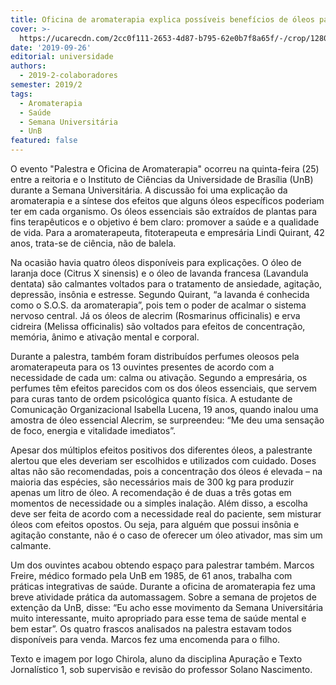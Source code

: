 ```yaml
---
title: Oficina de aromaterapia explica possíveis benefícios de óleos para a saúde
cover: >-
  https://ucarecdn.com/2cc0f111-2653-4d87-b795-62e0b7f8a65f/-/crop/1280x828/0,132/-/preview/-/enhance/24/-/sharp/4/
date: '2019-09-26'
editorial: universidade
authors:
  - 2019-2-colaboradores
semester: 2019/2
tags:
  - Aromaterapia
  - Saúde
  - Semana Universitária
  - UnB
featured: false
---
```

O evento "Palestra e Oficina de Aromaterapia" ocorreu na quinta-feira (25) entre a reitoria e o Instituto de Ciências da Universidade de Brasília (UnB) durante a Semana Universitária. A discussão foi uma explicação da aromaterapia e a síntese dos efeitos que alguns óleos específicos poderiam ter em cada organismo. Os óleos essenciais são extraídos de plantas para fins terapêuticos e o objetivo é bem claro: promover a saúde e a qualidade de vida. Para a aromaterapeuta, fitoterapeuta e empresária Lindi Quirant, 42 anos, trata-se de ciência, não de balela.

Na ocasião havia quatro óleos disponíveis para explicações. O óleo de laranja doce (Citrus X sinensis) e o óleo de lavanda francesa (Lavandula dentata) são calmantes voltados para o tratamento de ansiedade, agitação, depressão, insônia e estresse. Segundo Quirant, “a lavanda é conhecida como o S.O.S. da aromaterapia”, pois tem o poder de acalmar o sistema nervoso central. Já os óleos de alecrim (Rosmarinus officinalis) e erva cidreira (Melissa officinalis) são voltados para efeitos de concentração, memória, ânimo e ativação mental e corporal.

Durante a palestra, também foram distribuídos perfumes oleosos pela aromaterapeuta para os 13 ouvintes presentes de acordo com a necessidade de cada um: calma ou ativação. Segundo a empresária, os perfumes têm efeitos parecidos com os dos óleos essenciais, que servem para curas tanto de ordem psicológica quanto física. A estudante de Comunicação Organizacional Isabella Lucena, 19 anos, quando inalou uma amostra de óleo essencial Alecrim, se surpreendeu: “Me deu uma sensação de foco, energia e vitalidade imediatos”.

Apesar dos múltiplos efeitos positivos dos diferentes óleos, a palestrante alertou que eles deveriam ser escolhidos e utilizados com cuidado. Doses altas não são recomendadas, pois a concentração dos óleos é elevada – na maioria das espécies, são necessários mais de 300 kg para produzir apenas um litro de óleo. A recomendação é de duas a três gotas em momentos de necessidade ou a simples inalação. Além disso, a escolha deve ser feita de acordo com a necessidade real do paciente, sem misturar óleos com efeitos opostos. Ou seja, para alguém que possui insônia e agitação constante, não é o caso de oferecer um óleo ativador, mas sim um calmante.

Um dos ouvintes acabou obtendo espaço para palestrar também. Marcos Freire, médico formado pela UnB em 1985, de 61 anos, trabalha com práticas integrativas de saúde. Durante a oficina de aromaterapia fez uma breve atividade prática da automassagem. Sobre a semana de projetos de extenção da UnB, disse: “Eu acho esse movimento da Semana Universitária muito interessante, muito apropriado para esse tema de saúde mental e bem estar”. Os quatro frascos analisados na palestra estavam todos disponíveis para venda. Marcos fez uma encomenda para o filho.

Texto e imagem por Iogo Chirola, aluno da disciplina Apuração e Texto Jornalístico 1, sob supervisão e revisão do professor Solano Nascimento.
